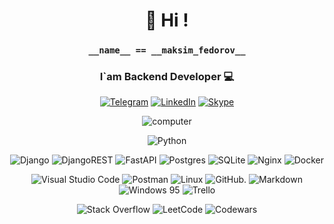 <span align="center"> <h1></h1> </span>
<span align="center"> <h1> :wave: Hi ! </h1> </span>
<span align="center"> <h3> `__name__ == __maksim_fedorov__` </h3> </span>
<span align="center"> <h3> I`am Backend Developer :computer: </h3> </span>

<div align="center">

  [![Telegram](https://img.shields.io/badge/Telegram-2CA5E0?style=for-the-badge&logo=telegram&logoColor=white)](https://t.me/femakc)
  [![LinkedIn](https://img.shields.io/badge/linkedin-%230077B5.svg?style=for-the-badge&logo=linkedin&logoColor=white)](https://www.linkedin.com/in/maksim-fedorov-1b9261257/)
  [![Skype](https://img.shields.io/badge/Skype-%2300AFF0.svg?style=for-the-badge&logo=Skype&logoColor=white)](https://join.skype.com/invite/jMQgjSgfyhGF)
</div>

<div align="center">
  <img alt="computer" src="https://media.giphy.com/media/AOSwwqVjNZlDO/giphy.gif"><br>
</div>

<div align="center">
  
  ![Python](https://img.shields.io/badge/python-3670A0?style=for-the-badge&logo=python&logoColor=ffdd54)
</div>
<div align="center">

  ![Django](https://img.shields.io/badge/django-%23092E20.svg?style=for-the-badge&logo=django&logoColor=white)
  ![DjangoREST](https://img.shields.io/badge/DJANGO-REST-ff1709?style=for-the-badge&logo=django&logoColor=white&color=ff1709&labelColor=gray)
  ![FastAPI](https://img.shields.io/badge/FastAPI-005571?style=for-the-badge&logo=fastapi)
  ![Postgres](https://img.shields.io/badge/postgres-%23316192.svg?style=for-the-badge&logo=postgresql&logoColor=white)
  ![SQLite](https://img.shields.io/badge/sqlite-%2307405e.svg?style=for-the-badge&logo=sqlite&logoColor=white)
  ![Nginx](https://img.shields.io/badge/nginx-%23009639.svg?style=for-the-badge&logo=nginx&logoColor=white)
  ![Docker](https://img.shields.io/badge/docker-%230db7ed.svg?style=for-the-badge&logo=docker&logoColor=white)
</div>

<div align="center">

  ![Visual Studio Code](https://img.shields.io/badge/Visual%20Studio%20Code-0078d7.svg?style=for-the-badge&logo=visual-studio-code&logoColor=white)
  ![Postman](https://img.shields.io/badge/Postman-FF6C37?style=for-the-badge&logo=postman&logoColor=white)
  ![Linux](https://img.shields.io/badge/Linux-FCC624?style=for-the-badge&logo=linux&logoColor=black)
  ![GitHub](https://img.shields.io/badge/github-%23121011.svg?style=for-the-badge&logo=github&logoColor=white).
  ![Markdown](https://img.shields.io/badge/markdown-%23000000.svg?style=for-the-badge&logo=markdown&logoColor=white)
  ![Windows 95](https://img.shields.io/badge/Windows%2095-008484?style=for-the-badge&logo=windows95&logoColor=white)
  ![Trello](https://img.shields.io/badge/Trello-%23026AA7.svg?style=for-the-badge&logo=Trello&logoColor=white)
</div>

<div align="center">

  ![Stack Overflow](https://img.shields.io/badge/-Stackoverflow-FE7A16?style=for-the-badge&logo=stack-overflow&logoColor=white)
  ![LeetCode](https://img.shields.io/badge/LeetCode-000000?style=for-the-badge&logo=LeetCode&logoColor=#d16c06)
  ![Codewars](https://img.shields.io/badge/Codewars-B1361E?style=for-the-badge&logo=codewars&logoColor=grey)
</div>
